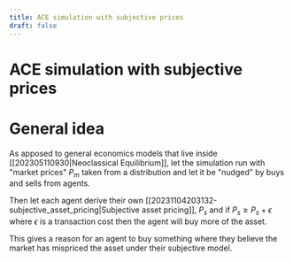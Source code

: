 ```yaml
---
title: ACE simulation with subjective prices
draft: false
---
```

# ACE simulation with subjective prices
# General idea
As apposed to general economics models that live inside [[202305110930|Neoclassical Equilibrium]], let the simulation run with "market prices" $P_m$ taken from a distribution and let it be "nudged" by buys and sells from agents.

Then let each agent derive their own [[20231104203132-subjective_asset_pricing|Subjective asset pricing]], $P_s$ and if $P_s \geq P_s + \epsilon$ where $\epsilon$ is a transaction cost then the agent will buy more of the asset.

This gives a reason for an agent to buy something where they believe the market has mispriced the asset under their subjective model.
